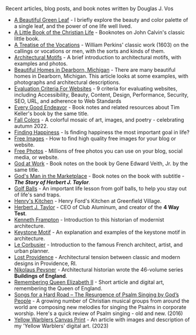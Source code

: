 Recent articles, blog posts, and book notes written by Douglas J. Vos
* [A Beautiful Green Leaf](https://dougvos.notion.site/A-Beautiful-Green-Leaf-15f958fe15974ed3b1565f8315d2336b) - I briefly explore the beauty and color palette of a single leaf, and the power of one life well lived. 
* [A Little Book of the Christian Life](https://dougvos.notion.site/A-Little-Book-on-the-Christian-Life-cfd382ddab2942bdad7d981ffdba4bc3) - Booknotes on John Calvin's classic little book. 
* [A Treatise of the Vocations](https://dougvos.notion.site/A-Treatise-of-the-Vocations-cad5b9b2c146495ea966ba98dc148e9d) - William Perkins' classic work (1603) on the callings or vocations or men, with the sorts and kinds of them.
* [Architectural Motifs](https://www.dougvos.com/architectural-motifs/) - A brief introduction to architectural motifs, with examples and photos.
* [Beautiful Homes in Dearborn, Michigan](https://www.dougvos.com/beautiful-homes-in-dearborn/) - There are many beautiful homes in Dearborn, Michigan. This article looks at some examples, with photographs and architectural descriptions.
* [Evaluation Criteria For Websites](https://www.dougvos.com/evaluation-criteria-for-websites/) - 9 criteria for evaluating websites, including Accessibility, Beauty, Content, Design, Performance, Security, SEO, URL, and adherence to Web Standards
* [Every Good Endeavor](https://dougvos.notion.site/Every-Good-Endeavor-4347385adfc947069df25a1de2eafea2) - Book notes and related resources about Tim Keller's book by the same title.
* [Fall Colors](https://dougvos.wordpress.com/2022/10/03/fall-colors/) - A colorful mosaic of art, images, and poetry - celebrating autumn 2022.
* [Finding Happiness](https://www.dougvos.com/finding-happiness/) - Is finding happiness the most important goal in life?
* [Free Images](https://www.dougvos.com/free-images/) - How to find high quality free images for your blog or website.
* [Free Photos](https://www.dougvos.com/free-photos/) - Millions of free photos you can use on your blog, social media, or website.
* [God at Work](https://dougvos.notion.site/God-At-Work-d30fb373411747f599ac2576e5685eab) - Book notes on the book by Gene Edward Veith, Jr. by the same title.
* [God's Man in the Marketplace](https://dougvos.notion.site/God-s-Man-in-the-Marketplace-f1b075077f2546689ababd5ecb01816c) - Book notes on the book with subtitle - **_The Story of Herbert J. Taylor_**.
* [Golf Balls](https://dougvos.wordpress.com/2022/10/05/golf-balls/) - An important life lesson from golf balls, to help you stay out of life's sand traps. 
* [Henry's Kitchen](https://dougvos.wordpress.com/2022/10/02/henrys-kitchen/) - Henry Ford's Kitchen at Greenfield Village.
* [Herbert J. Taylor](https://dougvos.wordpress.com/2022/09/30/herbert-j-taylor/) - CEO of Club Aluminum, and creator of the **4 Way Test**.
* [Kenneth Frampton](https://dougvos.wordpress.com/2022/09/30/kenneth-frampton/) - Introduction to this historian of modernist architecture.
* [Keystone Motif](https://www.dougvos.com/keystone-motif/) - An explanation and examples of the keystone motif in architecture.
* [Le Corbusier](https://dougvos.wordpress.com/2022/09/30/le-corbusier/) - Introduction to the famous French architect, artist, and urban planner.
* [Lost Providence](https://dougvos.wordpress.com/2022/10/01/lost-providence/) - Architectural tension between classic and modern designs in Providence, RI.
* [Nikolaus Pevsner](https://dougvos.wordpress.com/2022/09/30/nikolaus-pevsner/) - Architectural historian wrote the 46-volume series **Buildings of England**. 
* [Remembering Queen Elizabeth II](https://dougvos.notion.site/Remembering-Queen-Elizabeth-II-cb26d8a2758c4b02b0a4b7419645e24f) - Short article and digital art, remembering the Queen of England.
* [Songs for a Hard Road – The Resurgence of Psalm Singing by God’s People](https://theaquilareport.com/songs-for-a-hard-road-the-resurgence-of-psalm-singing-by-gods-people/) - A growing number of Christian musical groups from around the world are composing new melodies for singing the Psalms in corporate worship. Here's a quick review of Psalm singing - old and new. (2016)
* [Yellow Warblers Canvas Print](https://www.dougvos.com/yellow-warblers-canvas-print/) - An article with images and description of my 'Yellow Warblers' digital art. (2023)  

